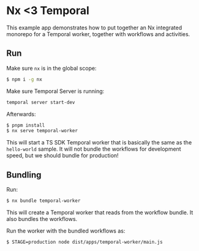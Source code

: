 # Nx <3 Temporal

This example app demonstrates how to put together an Nx integrated monorepo for a Temporal worker, together with workflows and activities.

## Run

Make sure `nx` is in the global scope:

```bash
$ npm i -g nx
```

Make sure Temporal Server is running:

```bash
temporal server start-dev
```

Afterwards:

```bash
$ pnpm install
$ nx serve temporal-worker
```


This will start a TS SDK Temporal worker that is basically the same as the `hello-world` sample. It will not bundle the workflows for development speed, but we should bundle for production!

## Bundling

Run:

```bash
$ nx bundle temporal-worker
```

This will create a Temporal worker that reads from the workflow bundle. It also bundles the workflows.

Run the worker with the bundled workflows as:

```bash
$ STAGE=production node dist/apps/temporal-worker/main.js
```


